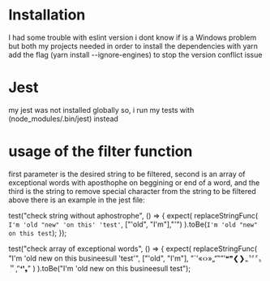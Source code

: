 # Installation
I had some trouble with eslint version i dont know if is a Windows problem but both my projects needed in order to install the dependencies with yarn add the flag (yarn install --ignore-engines) to stop the version conflict issue

# Jest
my jest was not installed globally so, i run my tests with (node_modules/.bin/jest) instead

# usage of the filter function

first parameter is the desired string to be filtered, second is an array of exceptional words with aposthophe on beggining
 or end of a word, and the third is the string to remove special character from the string to be filtered
above there is an example in the jest file: 

test("check string without aphostrophe", () => {
  expect(
    replaceStringFunc(
      `I'm 'old "new" 'on this' 'test'`,
      ["'old", "I'm"],"'")
  ).toBe(`I'm 'old "new" on this test`);
});

test("check array of exceptional words", () => {
  expect(
    replaceStringFunc(
      "I'm 'old new on this busineesull 'test'",
      ["'old", "I'm"],
      "`'«‹›»„“‟”’❝❞❮❯⹂〝〞〞〟＂‚‘‛❛❜❟"
    )
  ).toBe("I'm 'old new on this busineesull test");
